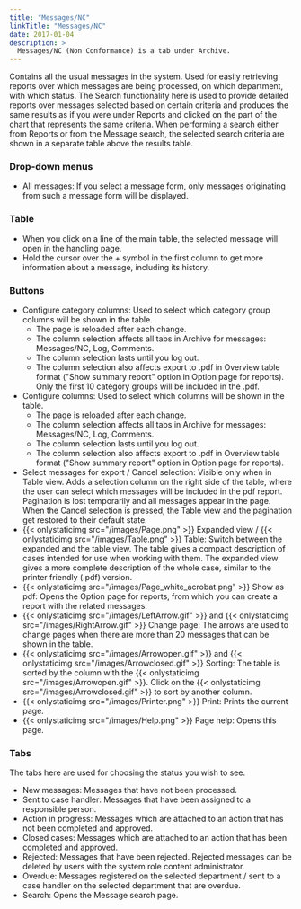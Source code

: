 ```yaml
---
title: "Messages/NC"
linkTitle: "Messages/NC"
date: 2017-01-04
description: >
  Messages/NC (Non Conformance) is a tab under Archive.
---
```

Contains all the usual messages in the system. Used for easily retrieving reports over which messages are being processed, on which department, with which status. The Search functionality here is used to provide detailed reports over messages selected based on certain criteria and produces the same results as if you were under Reports and clicked on the part of the chart that represents the same criteria. When performing a search either from Reports or from the Message search, the selected search criteria are shown in a separate table above the results table.

### Drop-down menus

- All messages: If you select a message form, only messages originating from such a message form will be displayed.

### Table

- When you click on a line of the main table, the selected message will open in the handling page.
- Hold the cursor over the + symbol in the first column to get more information about a message, including its history.

### Buttons

- Configure category columns: Used to select which category group columns will be shown in the table.
  - The page is reloaded after each change.
  - The column selection affects all tabs in Archive for messages: Messages/NC, Log, Comments.
  - The column selection lasts until you log out.
  - The column selection also affects export to .pdf in Overview table format ("Show summary report" option in Option page for reports). Only the first 10 category groups will be included in the .pdf.
- Configure columns: Used to select which columns will be shown in the table.
  - The page is reloaded after each change.
  - The column selection affects all tabs in Archive for messages: Messages/NC, Log, Comments.
  - The column selection lasts until you log out.
  - The column selection also affects export to .pdf in Overview table format ("Show summary report" option in Option page for reports).
- Select messages for export / Cancel selection: Visible only when in Table view. Adds a selection column on the right side of the table, where the user can select which messages will be included in the pdf report. Pagination is lost temporarily and all messages appear in the page. When the Cancel selection is pressed, the Table view and the pagination get restored to their default state.
- {{< onlystaticimg src="/images/Page.png" >}} Expanded view / {{< onlystaticimg src="/images/Table.png" >}} Table: Switch between the expanded and the table view. The table gives a compact description of cases intended for use when working with them. The expanded view gives a more complete description of the whole case, similar to the printer friendly (.pdf) version.
- {{< onlystaticimg src="/images/Page_white_acrobat.png" >}} Show as pdf: Opens the Option page for reports, from which you can create a report with the related messages.
- {{< onlystaticimg src="/images/LeftArrow.gif" >}} and {{< onlystaticimg src="/images/RightArrow.gif" >}} Change page: The arrows are used to change pages when there are more than 20 messages that can be shown in the table.
- {{< onlystaticimg src="/images/Arrowopen.gif" >}} and {{< onlystaticimg src="/images/Arrowclosed.gif" >}} Sorting: The table is sorted by the column with the {{< onlystaticimg src="/images/Arrowopen.gif" >}}. Click on the {{< onlystaticimg src="/images/Arrowclosed.gif" >}} to sort by another column.
- {{< onlystaticimg src="/images/Printer.png" >}} Print: Prints the current page.
- {{< onlystaticimg src="/images/Help.png" >}} Page help: Opens this page.

### Tabs

The tabs here are used for choosing the status you wish to see.

- New messages: Messages that have not been processed.
- Sent to case handler: Messages that have been assigned to a responsible person.
- Action in progress: Messages which are attached to an action that has not been completed and approved.
- Closed cases: Messages which are attached to an action that has been completed and approved.
- Rejected: Messages that have been rejected. Rejected messages can be deleted by users with the system role content administrator.
- Overdue: Messages registered on the selected department / sent to a case handler on the selected department that are overdue.
- Search: Opens the Message search page.
